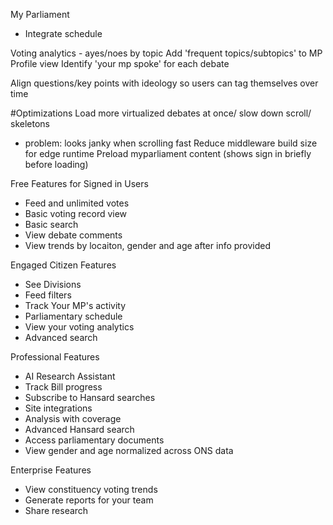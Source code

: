 My Parliament
- Integrate schedule

Voting analytics - ayes/noes by topic
Add 'frequent topics/subtopics' to MP Profile view
Identify 'your mp spoke' for each debate

Align questions/key points with ideology so users can tag themselves over time

#Optimizations
Load more virtualized debates at once/ slow down scroll/ skeletons 
- problem: looks janky when scrolling fast
Reduce middleware build size for edge runtime
Preload myparliament content (shows sign in briefly before loading)


Free Features for Signed in Users
- Feed and unlimited votes
- Basic voting record view
- Basic search
- View debate comments
- View trends by locaiton, gender and age after info provided

Engaged Citizen Features
- See Divisions
- Feed filters
- Track Your MP's activity
- Parliamentary schedule
- View your voting analytics
- Advanced search

Professional Features
- AI Research Assistant
- Track Bill progress
- Subscribe to Hansard searches
- Site integrations
- Analysis with coverage
- Advanced Hansard search
- Access parliamentary documents
- View gender and age normalized across ONS data

Enterprise Features
- View constituency voting trends
- Generate reports for your team
- Share research